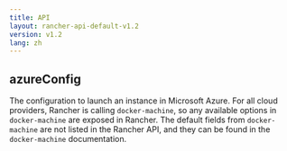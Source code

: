 ```yaml
---
title: API
layout: rancher-api-default-v1.2
version: v1.2
lang: zh
---
```


## azureConfig


The configuration to launch an instance in Microsoft Azure. For all cloud providers, Rancher is calling `docker-machine`, so any available options in `docker-machine` are exposed in Rancher. The default fields from `docker-machine` are not listed in the Rancher API, and they can be found in the `docker-machine` documentation.


